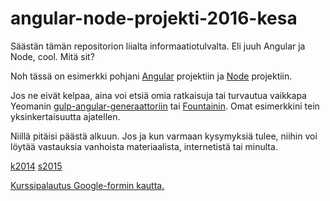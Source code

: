 # angular-node-projekti-2016-kesa

Säästän tämän repositorion liialta informaatiotulvalta. Eli juuh Angular ja Node, cool. Mitä sit?

Noh tässä on esimerkki pohjani [Angular](https://github.com/TeemuKoivisto/simple-angular-bootstrap) projektiin ja [Node](https://github.com/TeemuKoivisto/simple-node-bootstrap) projektiin.

Jos ne eivät kelpaa, aina voi etsiä omia ratkaisuja tai turvautua vaikkapa Yeomanin [gulp-angular-generaattoriin](https://github.com/Swiip/generator-gulp-angular) tai [Fountainin](https://github.com/FountainJS/generator-fountain-webapp). Omat esimerkkini tein yksinkertaisuutta ajatellen.

Niillä pitäisi päästä alkuun. Jos ja kun varmaan kysymyksiä tulee, niihin voi löytää vastauksia vanhoista materiaalista, internetistä tai minulta.

[k2014](https://github.com/tuhoojabotti/AngularJS-ohjelmointiprojekti-k2014)
[s2015](https://github.com/Kaltsoon/AngularJS-ja-NodeJS-ohjelmointiprojekti-s2015)

[Kurssipalautus Google-formin kautta.](https://docs.google.com/forms/u/0/d/e/1FAIpQLSfndBvApdQ4rBrUWSBvussd_ICep5n5ithcslduQ31VSj8Cog/viewform)
